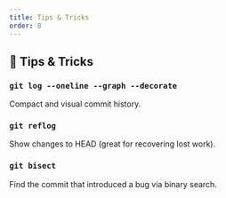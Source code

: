 ```yaml
---
title: Tips & Tricks
order: 8
---
```


## 🧠 Tips & Tricks

### `git log --oneline --graph --decorate`  
Compact and visual commit history.

### `git reflog`  
Show changes to HEAD (great for recovering lost work).

### `git bisect`  
Find the commit that introduced a bug via binary search.